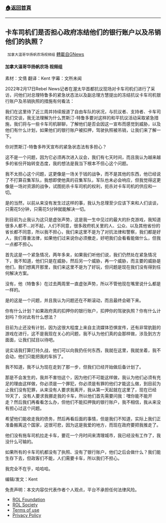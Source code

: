 ###  [:house:返回首頁](https://github.com/ourhimalayas/txt)
---


## 卡车司机们是否担心政府冻结他们的银行账户以及吊销他们的执照？
` 加拿大温哥华扬帆农场视频组` [轉載自GNews](https://gnews.org/zh-hans/2033765/)

#### 加拿大温哥华扬帆农场 视频组

素材：文倩
翻译：Kent
字幕：文所未闻

2022年2月17日Rebel News记者在渥太华首都抗议现场对卡车司机们进行了采访，问他们对总理特鲁多的紧急状态法以及副总理方慧提出的冻结抗议卡车司机银行账户及吊销执照的措施有何看法：

我们在这里待了近三周并持续报道了自由车队的状况，与抗议者、支持者、卡车司机们交谈，我无法理解为什么贾斯汀-特鲁多要对这样的和平抗议活动采取紧急措施，我们将与一些卡车司机聊聊，了解他们是否会因这一宣布而感觉到威胁，以及他们有什么计划，如果他们的银行账户被扣押，驾驶执照被吊销，让我们来了解一下。

你对贾斯汀-特鲁多昨天宣布的紧急状态法有多担心？

这不是一个问题，因为它必须再次进入议会，我们有七天时间，而且我认为越来越多的省份开始转变态度，我的想法是我当下根本不但心这个问题。

我不太担心这个问题，这更像是一场关于钱的战争，而不是其他的东西，他已经说了不打算召集军队，我想即使他真的召集军队，军队也未必会响应，但我觉得这更像是一场对资源的战争，试图扼杀卡车司机的权利，扼杀对卡车司机的供应和一切。

是的当然，以前从来没有发生过这样的事，我认为总理至少应该下来和人们谈谈，只需花5分钟，只需花5分钟就能解决一切。

到目前为止我认为这只是虚张声势，这是我一生中见过的最大的扑克游戏，我知道很多人都不…对不起，人们不同意，很多政府机关里的人、公众、以及其他省份的省长都不同意，所以我不担心，我们来这里不是为了对抗法律和警察，我们都是好人，我们尊重法律，如果他们过来说你必须撤走，好吧我们会看看能做什么，但我一点都不担心。

首先这是一个紧急情况，两年多来，如果我们听他们说，我们仍然处在紧急情况下，我不知道，他们只是在威胁，然后另一个威胁，再一个威胁，而主要的威胁是他们，我们想离开那里，我们来这里不是为了好玩，但问题是现在我们没有得到任何解决方案。

没有，他（特鲁多）在过去两周里一直虚张声势，所以不管他现在嘴里说什么都是一样的。

是的这是一个问题，并且我认为问题还在不断滚动，而且最终会砸下来。

你有什么计划？如果政府真的扣押你的银行账户，扣押你的驾驶执照？你有什么计划吗？你对此有什么想法？

目前为止还没有计划，因为这很大程度上来自主流媒体恐惧宣传，还有非常肮脏的游戏在进行，这不是我现在关心的问题，我不认为他们真的会那样做，涉及到方方面面，让我们拭目以待吧。

说实话我打算打持久战，他们可以向我扔任何东西，我就在这里，我就坐着，我不会动，他们只能把我的车拆了。

我不知道，我不认为现在走到了那一步，但我们已经开始做后备计划了。

那是不会发生的，我并不害怕这个，因为他们不可能这样做，我认为他们必须有充足的理由这样做，你必须是一个罪犯，你必须是有罪的他们才能这么做，到目前为止我们没有犯罪，从来没有人要求我离开，我从第一天起就在这里了，现在已经19天了，没有人要求我挪走我的卡车，所以他们首先需要问我：嘿你能不能开走？然后我们再看看怎么办，但他们不能扣押我的银行账户，我不相信，我从来没有担心过这个问题。

希望他们能收走我的债务，然后再看后面的事情，但是我们不知道，实际上我们正准备搬离这个国家，这很可悲，因为这是我爱的地方，而现在政府要把我推走了。

他们没有拖车司机拉走卡车，要花一个月时间来清理城市，我已经没有工作了，我没什么可输的。

如果所有的卡车司机都没有了执照、没有了银行账户，他们之后会做什么？我们能生存下去，但政客们不能，人们需要卡车，所以我们不担心。

我完全不在乎，哈哈哈。

编辑/发文：Kent

 

免责声明：本文内容仅代表作者个人观点，平台不承担任何法律风险。

- [ROL Foundation](https://rolfoundation.org/)
- [ROL Society](https://rolsociety.org/)
- [Terms of use](https://gnews.org/terms-of-use-3/)
- [Privacy Policy](https://gnews.org/privacy-policy/)
